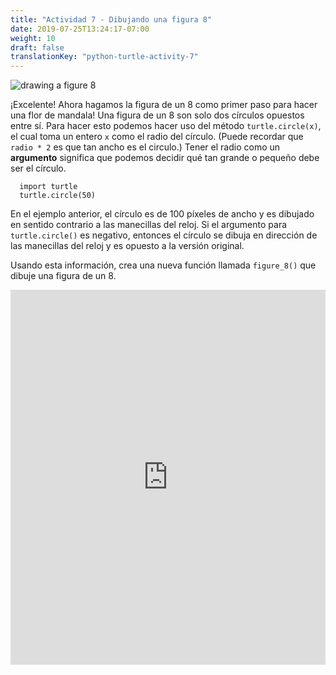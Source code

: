 ```yaml
---
title: "Actividad 7 - Dibujando una figura 8"
date: 2019-07-25T13:24:17-07:00
weight: 10
draft: false
translationKey: "python-turtle-activity-7"
---
```


![drawing a figure 8](https://paper-attachments.dropbox.com/s_6DE744F5F42D9843D8BF3A4073281FC6AA4B5E70B001CCD7879563112D6136E1_1563992981796_figure8.PNG)

¡Excelente! Ahora hagamos la figura de un 8 como primer paso para hacer una flor de mandala! Una figura de un 8 son solo dos círculos opuestos entre sí. 
Para hacer esto podemos hacer uso del método `turtle.circle(x)`, el cual toma un entero `x` como el radio del círculo. (Puede recordar que `radio * 2` es que tan ancho es el circulo.) Tener el radio como un **argumento** significa que podemos decidir qué tan grande o pequeño debe ser el círculo.

```
  import turtle
  turtle.circle(50)
```

En el ejemplo anterior, el círculo es de 100 píxeles de ancho y es dibujado en sentido contrario a las manecillas del reloj. Si el argumento para `turtle.circle()` es negativo, entonces el círculo se dibuja en dirección de las manecillas del reloj y es opuesto a la versión original.

Usando esta información, crea una nueva función llamada `figure_8()` que dibuje una figura de un 8.

<iframe height="600px" width="100%" src="https://repl.it/@nuevofoundation/PythonWithTurtleActivity7?lite=true" scrolling="no" frameborder="no" allowtransparency="true" allowfullscreen="true" sandbox="allow-forms allow-pointer-lock allow-popups allow-same-origin allow-scripts allow-modals"></iframe>
